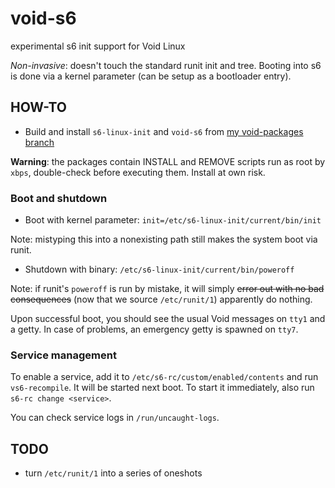 # void-s6
experimental s6 init support for Void Linux

*Non-invasive*: doesn't touch the standard runit init and tree.
Booting into s6 is done via a kernel parameter (can be setup as a bootloader
entry).

## HOW-TO

* Build and install `s6-linux-init` and `void-s6` from [my void-packages branch](https://github.com/st3r4g/void-packages/tree/void-s6)

**Warning**: the packages contain INSTALL and REMOVE scripts run as root by
`xbps`, double-check before executing them. Install at own risk.

### Boot and shutdown

* Boot with kernel parameter: `init=/etc/s6-linux-init/current/bin/init`

Note: mistyping this into a nonexisting path still makes the system boot via
runit.

* Shutdown with binary: `/etc/s6-linux-init/current/bin/poweroff`

Note: if runit's `poweroff` is run by mistake, it will simply ~~error out with
no bad consequences~~ (now that we source `/etc/runit/1`) apparently do nothing.

Upon successful boot, you should see the usual Void messages on `tty1` and a
getty. In case of problems, an emergency getty is spawned on `tty7`.

### Service management

To enable a service, add it to `/etc/s6-rc/custom/enabled/contents` and run
`vs6-recompile`. It will be started next boot. To start it immediately, also
run `s6-rc change <service>`.

You can check service logs in `/run/uncaught-logs`.

## TODO

* turn `/etc/runit/1` into a series of oneshots
